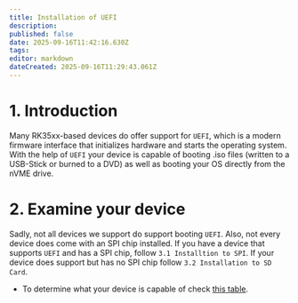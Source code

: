 ```yaml
---
title: Installation of UEFI
description: 
published: false
date: 2025-09-16T11:42:16.630Z
tags: 
editor: markdown
dateCreated: 2025-09-16T11:29:43.061Z
---
```


# 1. Introduction
Many RK35xx-based devices do offer support for `UEFI`, which is a modern firmware interface that initializes hardware and starts the operating system. With the help of `UEFI` your device is capable of booting .iso files (written to a USB-Stick or burned to a DVD) as well as booting your OS directly from the nVME drive.

# 2. Examine your device
Sadly, not all devices we support do support booting `UEFI`. Also, not every device does come with an SPI chip installed. If you have a device that supports `UEFI` and has a SPI chip, follow `3.1 Installtion to SPI`. If your device does support but has no SPI chip follow `3.2 Installation to SD Card`.

- To determine what your device is capable of check [this table](/en/table-of-supported-devices).


